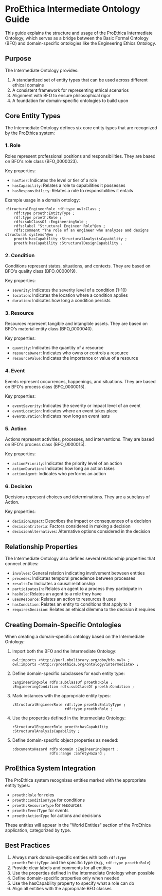 # ProEthica Intermediate Ontology Guide

This guide explains the structure and usage of the ProEthica Intermediate Ontology, which serves as a bridge between the Basic Formal Ontology (BFO) and domain-specific ontologies like the Engineering Ethics Ontology.

## Purpose

The Intermediate Ontology provides:

1. A standardized set of entity types that can be used across different ethical domains
2. A consistent framework for representing ethical scenarios
3. Alignment with BFO to ensure philosophical rigor
4. A foundation for domain-specific ontologies to build upon

## Core Entity Types

The Intermediate Ontology defines six core entity types that are recognized by the ProEthica system:

### 1. Role

Roles represent professional positions and responsibilities. They are based on BFO's role class (BFO_0000023).

Key properties:
- `hasTier`: Indicates the level or tier of a role
- `hasCapability`: Relates a role to capabilities it possesses
- `hasResponsibility`: Relates a role to responsibilities it entails

Example usage in a domain ontology:
```
:StructuralEngineerRole rdf:type owl:Class ;
    rdf:type proeth:EntityType ;
    rdf:type proeth:Role ;
    rdfs:subClassOf :EngineeringRole ;
    rdfs:label "Structural Engineer Role"@en ;
    rdfs:comment "The role of an engineer who analyzes and designs structural systems"@en ;
    proeth:hasCapability :StructuralAnalysisCapability ;
    proeth:hasCapability :StructuralDesignCapability .
```

### 2. Condition

Conditions represent states, situations, and contexts. They are based on BFO's quality class (BFO_0000019).

Key properties:
- `severity`: Indicates the severity level of a condition (1-10)
- `location`: Indicates the location where a condition applies
- `duration`: Indicates how long a condition persists

### 3. Resource

Resources represent tangible and intangible assets. They are based on BFO's material entity class (BFO_0000040).

Key properties:
- `quantity`: Indicates the quantity of a resource
- `resourceOwner`: Indicates who owns or controls a resource
- `resourceValue`: Indicates the importance or value of a resource

### 4. Event

Events represent occurrences, happenings, and situations. They are based on BFO's process class (BFO_0000015).

Key properties:
- `eventSeverity`: Indicates the severity or impact level of an event
- `eventLocation`: Indicates where an event takes place
- `eventDuration`: Indicates how long an event lasts

### 5. Action

Actions represent activities, processes, and interventions. They are based on BFO's process class (BFO_0000015).

Key properties:
- `actionPriority`: Indicates the priority level of an action
- `actionDuration`: Indicates how long an action takes
- `actionAgent`: Indicates who performs an action

### 6. Decision

Decisions represent choices and determinations. They are a subclass of Action.

Key properties:
- `decisionImpact`: Describes the impact or consequences of a decision
- `decisionCriteria`: Factors considered in making a decision
- `decisionAlternatives`: Alternative options considered in the decision

## Relationship Properties

The Intermediate Ontology also defines several relationship properties that connect entities:

- `involves`: General relation indicating involvement between entities
- `precedes`: Indicates temporal precedence between processes
- `resultsIn`: Indicates a causal relationship
- `participatesIn`: Relates an agent to a process they participate in
- `hasRole`: Relates an agent to a role they have
- `usesResource`: Relates an action to resources it uses
- `hasCondition`: Relates an entity to conditions that apply to it
- `requiresDecision`: Relates an ethical dilemma to the decision it requires

## Creating Domain-Specific Ontologies

When creating a domain-specific ontology based on the Intermediate Ontology:

1. Import both the BFO and the Intermediate Ontology:
   ```
   owl:imports <http://purl.obolibrary.org/obo/bfo.owl> ;
   owl:imports <http://proethica.org/ontology/intermediate> ;
   ```

2. Define domain-specific subclasses for each entity type:
   ```
   :EngineeringRole rdfs:subClassOf proeth:Role ;
   :EngineeringCondition rdfs:subClassOf proeth:Condition ;
   ```

3. Mark instances with the appropriate entity types:
   ```
   :StructuralEngineerRole rdf:type proeth:EntityType ;
                           rdf:type proeth:Role ;
   ```

4. Use the properties defined in the Intermediate Ontology:
   ```
   :StructuralEngineerRole proeth:hasCapability :StructuralAnalysisCapability ;
   ```

5. Define domain-specific object properties as needed:
   ```
   :documentsHazard rdfs:domain :EngineeringReport ;
                    rdfs:range :SafetyHazard ;
   ```

## ProEthica System Integration

The ProEthica system recognizes entities marked with the appropriate entity types:

- `proeth:Role` for roles
- `proeth:ConditionType` for conditions
- `proeth:ResourceType` for resources
- `proeth:EventType` for events
- `proeth:ActionType` for actions and decisions

These entities will appear in the "World Entities" section of the ProEthica application, categorized by type.

## Best Practices

1. Always mark domain-specific entities with both `rdf:type proeth:EntityType` and the specific type (e.g., `rdf:type proeth:Role`)
2. Provide clear labels and comments for all entities
3. Use the properties defined in the Intermediate Ontology when possible
4. Define domain-specific properties only when needed
5. Use the hasCapability property to specify what a role can do
6. Align all entities with the appropriate BFO classes
